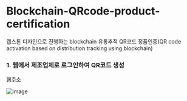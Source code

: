 # Blockchain-QRcode-product-certification
캡스톤 디자인으로 진행하는 blockchain 유통추적 QR코드 정품인증(QR code activation based on distribution tracking using blockchain)


### 1. 웹에서 제조업체로 로그인하여 QR코드 생성
[웹주소](http://www.parm-block.ml)

![image](https://user-images.githubusercontent.com/67596451/143728736-a7a75b30-21b1-451d-b8b3-7a83438c4132.png)


